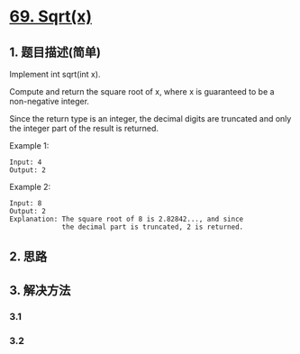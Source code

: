 # [69. Sqrt(x)](https://leetcode-cn.com/problems/sqrtx/)

## 1. 题目描述(简单)

Implement int sqrt(int x).

Compute and return the square root of x, where x is guaranteed to be a non-negative integer.

Since the return type is an integer, the decimal digits are truncated and only the integer part of the result is returned.

Example 1:
```
Input: 4
Output: 2
```
Example 2:
```
Input: 8
Output: 2
Explanation: The square root of 8 is 2.82842..., and since 
             the decimal part is truncated, 2 is returned.
```
## 2. 思路

## 3. 解决方法

### 3.1



### 3.2


